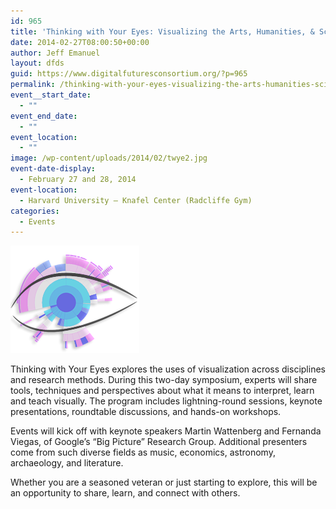 ```yaml
---
id: 965
title: 'Thinking with Your Eyes: Visualizing the Arts, Humanities, & Sciences'
date: 2014-02-27T08:00:50+00:00
author: Jeff Emanuel
layout: dfds
guid: https://www.digitalfuturesconsortium.org/?p=965
permalink: /thinking-with-your-eyes-visualizing-the-arts-humanities-sciences/
event__start_date:
  - ""
event_end_date:
  - ""
event_location:
  - ""
image: /wp-content/uploads/2014/02/twye2.jpg
event-date-display:
  - February 27 and 28, 2014
event-location:
  - Harvard University – Knafel Center (Radcliffe Gym)
categories:
  - Events
---
```

<div class="text-center">
  <img src="/wp-content/uploads/2018/09/twye.png" alt="Thinking with Your Eyes: Visualizing the Arts, Humanities, & Sciences"/>
</div>

Thinking with Your Eyes explores the uses of visualization across disciplines and research methods. During this two-day symposium, experts will share tools, techniques and perspectives about what it means to interpret, learn and teach visually. The program includes lightning-round sessions, keynote presentations, roundtable discussions, and hands-on workshops.

Events will kick off with keynote speakers Martin Wattenberg and Fernanda Viegas, of Google’s “Big Picture” Research Group. Additional presenters come from such diverse fields as music, economics, astronomy, archaeology, and literature.

Whether you are a seasoned veteran or just starting to explore, this will be an opportunity to share, learn, and connect with others.
